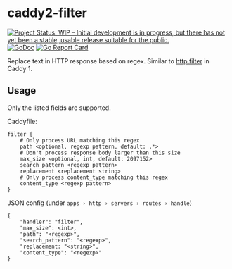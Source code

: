 # caddy2-filter

[![Project Status: WIP – Initial development is in progress, but there has not yet been a stable, usable release suitable for the public.](https://www.repostatus.org/badges/latest/wip.svg)](https://www.repostatus.org/#wip)
[![GoDoc](http://img.shields.io/badge/godoc-reference-blue.svg)](https://godoc.org/gopkg.in/sjtug/caddy2-filter)
[![Go Report Card](https://goreportcard.com/badge/github.com/sjtug/caddy2-filter)](https://goreportcard.com/report/github.com/sjtug/caddy2-filter)

Replace text in HTTP response based on regex. Similar to [http.filter](https://caddyserver.com/v1/docs/http.filter) in Caddy 1.

## Usage

Only the listed fields are supported.


Caddyfile:
```
filter {
    # Only process URL matching this regex
    path <optional, regexp pattern, default: .*>
    # Don't process response body larger than this size
    max_size <optional, int, default: 2097152>
    search_pattern <regexp pattern>
    replacement <replacement string>
    # Only process content_type matching this regex
    content_type <regexp pattern>
}
```

JSON config (under `apps › http › servers › routes › handle`)
```
{
    "handler": "filter",
    "max_size": <int>,
    "path": "<regexp>",
    "search_pattern": "<regexp>",
    "replacement: "<string>",
    "content_type": "<regexp>"
}
```
